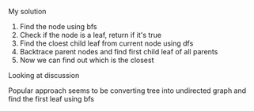 My solution

1. Find the node using bfs
2. Check if the node is a leaf, return if it's true
3. Find the cloest child leaf from current node using dfs
4. Backtrace parent nodes and find first child leaf of all parents
5. Now we can find out which is the closest

Looking at discussion

Popular approach seems to be converting tree into undirected graph and find the first leaf using bfs
